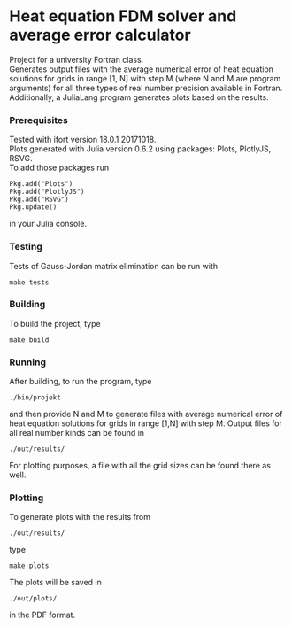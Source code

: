 # Heat equation FDM solver and average error calculator
Project for a university Fortran class.  
Generates output files with the average numerical error of heat equation solutions for grids in range [1, N] with step M (where N and M are program arguments) for all three types of real number precision available in Fortran. Additionally, a JuliaLang program generates plots based on the results.

### Prerequisites
Tested with ifort version 18.0.1 20171018.  
Plots generated with Julia version 0.6.2 using packages: Plots, PlotlyJS, RSVG.  
To add those packages run
```
Pkg.add("Plots")
Pkg.add("PlotlyJS")
Pkg.add("RSVG")
Pkg.update()
```
in your Julia console.

### Testing
Tests of Gauss-Jordan matrix elimination can be run with
```
make tests
```

### Building
To build the project, type
```
make build
```

### Running
After building, to run the program, type
```
./bin/projekt
```
and then provide N and M to generate files with average numerical error of heat equation solutions for grids in range [1,N] with step M. Output files for all real number kinds can be found in
```
./out/results/
```
For plotting purposes, a file with all the grid sizes can be found there as well.

### Plotting
To generate plots with the results from 
```
./out/results/
```
type
```
make plots
```
The plots will be saved in 
```
./out/plots/
```
in the PDF format.